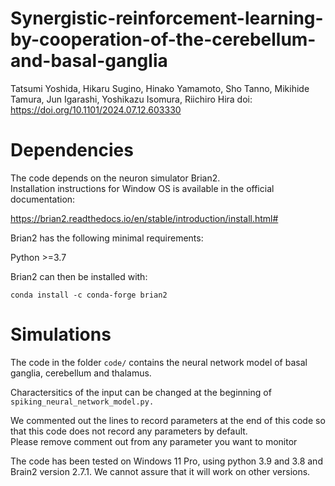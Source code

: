 # Synergistic-reinforcement-learning-by-cooperation-of-the-cerebellum-and-basal-ganglia
Tatsumi Yoshida, Hikaru Sugino, Hinako Yamamoto, Sho Tanno, Mikihide Tamura, Jun Igarashi,  Yoshikazu Isomura,  Riichiro Hira
doi: https://doi.org/10.1101/2024.07.12.603330

# Dependencies

The code depends on the neuron simulator Brian2.  
Installation instructions for Window OS is available in the official documentation:

https://brian2.readthedocs.io/en/stable/introduction/install.html#

Brian2 has the following minimal requirements:

Python >=3.7

Brian2 can then be installed with:

```
conda install -c conda-forge brian2
```

# Simulations
The code in the folder ```code/``` contains the neural network model of basal ganglia, cerebellum and thalamus.

Charactersitics of the input can be changed at the beginning of ```spiking_neural_network_model.py.```

We commented out the lines to record parameters at the end of this code so that this code does not record any parameters by default.  
Please remove comment out from any parameter you want to monitor

The code has been tested on Windows 11 Pro, using python 3.9 and 3.8 and Brain2 version 2.7.1. We cannot assure that it will work on other versions.
